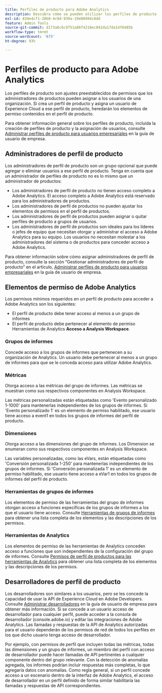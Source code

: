 ```yaml
---
title: Perfiles de producto para Adobe Analytics
description: Descubra cómo se pueden utilizar los perfiles de producto como ajustes preestablecidos de permisos que los administradores de productos pueden asignar a los usuarios de una organización.
exl-id: 834e4cf1-20b0-4c9d-939a-19e00494c8dd
feature: Admin Tools
source-git-commit: d173a6c6c9751a86f4218ec842da17da14f8485b
workflow-type: tm+mt
source-wordcount: '673'
ht-degree: 93%

---
```


# Perfiles de producto para Adobe Analytics

Los perfiles de producto son ajustes preestablecidos de permisos que los administradores de productos pueden asignar a los usuarios de una organización. Si crea un perfil de producto y asigna un usuario de Experience Cloud a ese perfil de producto, heredarán los elementos de permiso contenidos en el perfil de producto.

Para obtener información general sobre los perfiles de producto, incluida la creación de perfiles de producto y la asignación de usuarios, consulte [Administrar perfiles de producto para usuarios empresariales](https://helpx.adobe.com/es/enterprise/using/manage-product-profiles.html) en la guía de usuario de empresa.

## Administradores de perfil de producto

Los administradores de perfil de producto son un grupo opcional que puede agregar o eliminar usuarios a ese perfil de producto. Tenga en cuenta que un administrador de perfiles de producto no es lo mismo que un administrador de productos:

* Los administradores de perfil de producto no tienen acceso completo a Adobe Analytics. El acceso completo a Adobe Analytics está reservado para los administradores de productos.
* Los administradores de perfil de productos no pueden ajustar los elementos de permisos en el perfil de productos.
* Los administradores de perfil de productos pueden asignar o quitar perfiles de producto a grupos de usuarios.
* Los administradores de perfil de productos son ideales para los líderes o jefes de equipo que necesitan otorgar y administrar el acceso a Adobe Analytics para su equipo. Los usuarios no necesitan molestar a los administradores del sistema o de productos para conceder acceso a Adobe Analytics.

Para obtener información sobre cómo asignar administradores de perfil de producto, consulte la sección “Gestionar administradores de perfil de producto” en el artículo, [Administrar perfiles de producto para usuarios empresariales](https://helpx.adobe.com/es/enterprise/using/manage-product-profiles.html) en la guía de usuario de empresa.

## Elementos de permiso de Adobe Analytics

Los permisos mínimos requeridos en un perfil de producto para acceder a Adobe Analytics son los siguientes:

* El perfil de producto debe tener acceso al menos a un grupo de informes
* El perfil de producto debe pertenecer al elemento de permiso Herramientas de Analytics **Acceso a Analysis Workspace**.

### Grupos de informes

Concede acceso a los grupos de informes que pertenecen a su organización de Analytics. Un usuario debe pertenecer al menos a un grupo de informes para que se le conceda acceso para utilizar Adobe Analytics.

### Métricas

Otorga acceso a las métricas del grupo de informes. Las métricas se muestran como sus respectivos componentes en Analysis Workspace.

Las métricas personalizadas están etiquetadas como &#39;Evento personalizado 1-1000&#39; para mantenerlas independientes de los grupos de informes. Si &#39;Evento personalizado 1&#39; es un elemento de permiso habilitado, ese usuario tiene acceso a event1 en todos los grupos de informes del perfil de producto.

### Dimensiones

Otorga acceso a las dimensiones del grupo de informes. Los Dimension se enumeran como sus respectivos componentes en Analysis Workspace.

Las variables personalizadas, como las eVars, están etiquetadas como &#39;Conversión personalizada 1-250&#39; para mantenerlas independientes de los grupos de informes. Si &#39;Conversión personalizada 1&#39; es un elemento de permiso habilitado, ese usuario tiene acceso a eVar1 en todos los grupos de informes del perfil de producto.

### Herramientas de grupos de informes

Los elementos de permiso de las herramientas del grupo de informes otorgan acceso a funciones específicas de los grupos de informes a los que el usuario tiene acceso. Consulte [Herramientas de grupos de informes](report-suite-tools.md) para obtener una lista completa de los elementos y las descripciones de los permisos.

### Herramientas de Analytics

Los elementos de permiso de las herramientas de Analytics conceden acceso a funciones que son independientes de la configuración del grupo de informes. Consulte [Permisos de perfil de productos para las herramientas de Analytics](analytics-tools.md) para obtener una lista completa de los elementos y las descripciones de los permisos.

## Desarrolladores de perfil de producto

Los desarrolladores son similares a los usuarios, pero se les concede la capacidad de usar la API de Experience Cloud en Adobe Developers. Consulte [Administrar desarrolladores](https://helpx.adobe.com/es/enterprise/using/manage-developers.html) en la guía de usuario de empresa para obtener más información. Si se concede a un usuario acceso de desarrollador para cualquier perfil, puede acceder a la consola de desarrollador (console.adobe.io) y editar las integraciones de Adobe Analytics. Las llamadas y respuestas de la API de Analytics autorizadas para el usuario dependerán de los permisos de red de todos los perfiles en los que dicho usuario tenga acceso de desarrollador.

Por ejemplo, con permisos de perfil que incluyen todas las métricas, todas las dimensiones y un grupo de informes, un miembro del perfil con acceso de desarrollador puede hacer llamadas de API pertinentes a cualquier componente dentro del grupo relevante. Con la detección de anomalías agregada, los informes podrían incluir respuestas más completas, lo que agregaría datos con anomalías. Como regla general, si un perfil concede acceso a un escenario dentro de la interfaz de Adobe Analytics, el acceso de desarrollador en un perfil definido de forma similar habilitaría las llamadas y respuestas de API correspondientes.
